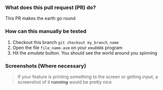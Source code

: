 ### What does this pull request (PR) do?

This PR makes the earth go round

### How can this manually be tested
1. Checkout this branch `git checkout my_branch_name`
2. Open the file `file_name.asm` on your `emu8086` program
3. Hit the _emulate_ button. You should see the world around you spinning

### Screenshots (Where necessary)
> If your feature is printing something to the screen or getting input, a screenshot of it **running** would be pretty nice
